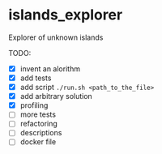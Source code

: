 # islands_explorer
Explorer of unknown islands


TODO:
- [x] invent an alorithm
- [x] add tests
- [x] add script `./run.sh <path_to_the_file>`
- [x] add arbitrary solution
- [x] profiling
- [ ] more tests
- [ ] refactoring 
- [ ] descriptions
- [ ] docker file
